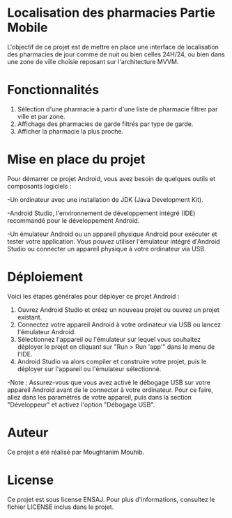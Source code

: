 # Localisation des pharmacies Partie Mobile

L'objectif de ce projet est de mettre en place une interface de localisation des pharmacies de jour comme de nuit ou bien celles 24H/24,
ou bien dans une zone de ville choisie reposant sur l'architecture MVVM.

# Fonctionnalités

1. Sélection d'une pharmacie à partir d'une liste de pharmacie filtrer par ville et par zone.
2. Affichage des pharmacies de garde filtrés par type de garde.
3. Afficher la pharmacie la plus proche.

# Mise en place du projet

Pour démarrer ce projet Android, vous avez besoin de quelques outils et composants logiciels :

-Un ordinateur avec une installation de JDK (Java Development Kit).

-Android Studio, l'environnement de développement intégré (IDE) recommandé pour le développement Android. 

-Un émulateur Android ou un appareil physique Android pour exécuter et tester votre application. Vous pouvez utiliser l'émulateur intégré d'Android Studio ou connecter un appareil physique à votre ordinateur via USB.

# Déploiement

Voici les étapes générales pour déployer ce projet Android :

1. Ouvrez Android Studio et créez un nouveau projet ou ouvrez un projet existant.
2. Connectez votre appareil Android à votre ordinateur via USB ou lancez l'émulateur Android.
3. Sélectionnez l'appareil ou l'émulateur sur lequel vous souhaitez déployer le projet en cliquant sur "Run > Run 'app'" dans le menu de l'IDE.
4. Android Studio va alors compiler et construire votre projet, puis le déployer sur l'appareil ou l'émulateur sélectionné.

-Note : Assurez-vous que vous avez activé le débogage USB sur votre appareil Android avant de le connecter à votre ordinateur.
Pour ce faire, allez dans les paramètres de votre appareil, puis dans la section "Développeur" et activez l'option "Débogage USB".

# Auteur

Ce projet a été réalisé par Moughtanim Mouhib.

# License

Ce projet est sous license ENSAJ. Pour plus d'informations, consultez le fichier LICENSE inclus dans le projet.



